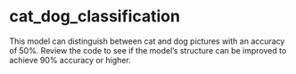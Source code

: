 # cat_dog_classification
This model can distinguish between cat and dog pictures with an accuracy of 50%.
Review the code to see if the model’s structure can be improved to achieve 90% accuracy or higher.

